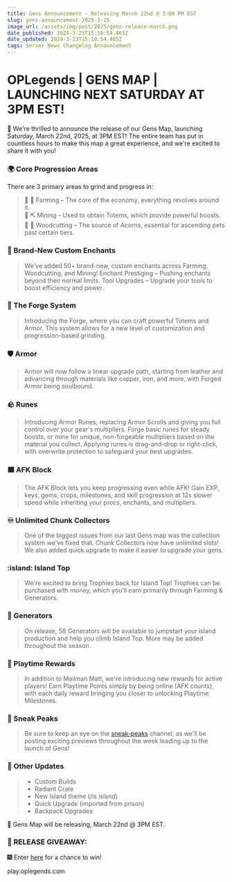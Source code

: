 ```yaml
---
title: Gens Announcement - Releasing March 22nd @ 3:00 PM EST
slug: gens-announcement-2025-3-15
image_url: /assets/img/post/2025/gens-release-march.png
date_published: 2024-3-23T15:18:54.465Z
date_updated: 2024-3-23T15:18:54.465Z
tags: Server News Changelog Announcement
---
```


# OPLegends | GENS MAP | LAUNCHING NEXT SATURDAY AT 3PM EST!

:sparkler: We're thrilled to announce the release of our Gens Map, launching Saturday, March 22nd, 2025, at 3PM EST! The entire team has put in countless hours to make this map a great experience, and we're excited to share it with you!

### :earth_africa: Core Progression Areas

There are 3 primary areas to grind and progress in:

> :small_blue_diamond: :chicken: Farming – The core of the economy, everything revolves around it.<br>
> :small_blue_diamond: :pick:️ Mining – Used to obtain Totems, which provide powerful boosts.<br>
> :small_blue_diamond: :palm_tree: Woodcutting – The source of Acorns, essential for ascending pets past certain tiers.

### :book: Brand-New Custom Enchants

> We've added 50+ brand-new, custom enchants across Farming, Woodcutting, and Mining!
> Enchant Prestiging – Pushing enchants beyond their normal limits.
> Tool Upgrades – Upgrade your tools to boost efficiency and power.

### 🧇 The Forge System

> Introducing the Forge, where you can craft powerful Totems and Armor. This system allows for a new level of customization and progression-based grinding.

### :shield:️ Armor

> Armor will now follow a linear upgrade path, starting from leather and advancing through materials like copper, iron, and more, with Forged Armor being soulbound.

### 🪨 Runes

> Introducing Armor Runes, replacing Armor Scrolls and giving you full control over your gear's multipliers. Forge basic runes for steady boosts, or mine for unique, non-forgeable multipliers based on the material you collect. Applying runes is drag-and-drop or right-click, with overwrite protection to safeguard your best upgrades.

### 🟥 AFK Block

> The AFK Block lets you keep progressing even while AFK! Gain EXP, keys, gems, crops, milestones, and skill progression at 12x slower speed while inheriting your procs, enchants, and multipliers.

### :infinity: Unlimited Chunk Collectors

> One of the biggest issues from our last Gens map was the collection system we've fixed that. Chunk Collectors now have unlimited slots! We also added quick upgrade to make it easier to upgrade your gens.

### :island:️ Island Top

> We're excited to bring Trophies back for Island Top! Trophies can be purchased with money, which you'll earn primarily through Farming & Generators.

### :dna: Generators

> On release, 58 Generators will be available to jumpstart your island production and help you climb Island Top. More may be added throughout the season.

### 🛝 Playtime Rewards

> In addition to Mailman Matt, we're introducing new rewards for active players! Earn Playtime Points simply by being online (AFK counts), with each daily reward bringing you closer to unlocking Playtime Milestones.

### :eyes: Sneak Peaks

> Be sure to keep an eye on the [sneak-peaks](https://discord.com/channels/528284383459934208/1303064840419541102) channel, as we'll be posting exciting previews throughout the week leading up to the launch of Gens!

### :dart: Other Updates

> - Custom Builds
> - Radiant Crate
> - New Island theme (/is island)
> - Quick Upgrade (imported from prison)
> - Backpack Upgrades

:date: Gens Map will be releasing, March 22nd @ 3PM EST.

### :gift: RELEASE GIVEAWAY:

:fireworks: Enter [here](https://discord.com/channels/528284383459934208/927365734282194975) for a chance to win!

play.oplegends.com 